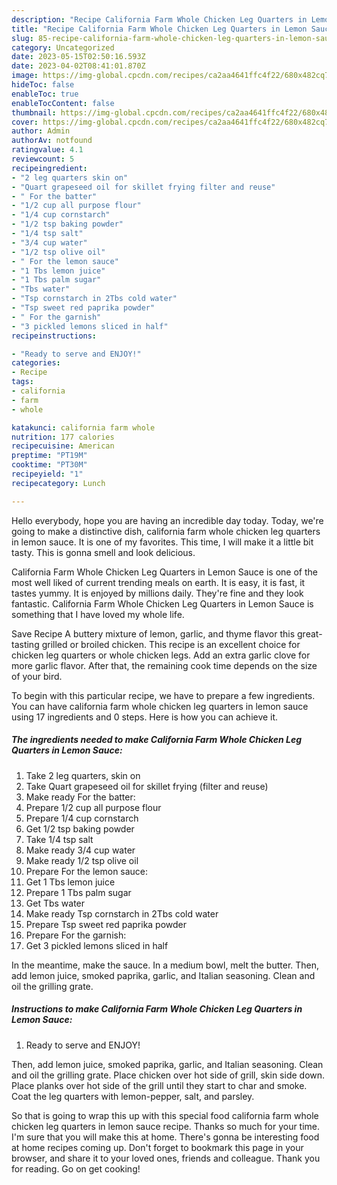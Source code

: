```yaml
---
description: "Recipe California Farm Whole Chicken Leg Quarters in Lemon Sauce the Very Delicious"
title: "Recipe California Farm Whole Chicken Leg Quarters in Lemon Sauce the Very Delicious"
slug: 85-recipe-california-farm-whole-chicken-leg-quarters-in-lemon-sauce-the-very-delicious
category: Uncategorized
date: 2023-05-15T02:50:16.593Z
date: 2023-04-02T08:41:01.870Z
image: https://img-global.cpcdn.com/recipes/ca2aa4641ffc4f22/680x482cq70/california-farm-whole-chicken-leg-quarters-in-lemon-sauce-recipe-main-photo.jpg
hideToc: false
enableToc: true
enableTocContent: false
thumbnail: https://img-global.cpcdn.com/recipes/ca2aa4641ffc4f22/680x482cq70/california-farm-whole-chicken-leg-quarters-in-lemon-sauce-recipe-main-photo.jpg
cover: https://img-global.cpcdn.com/recipes/ca2aa4641ffc4f22/680x482cq70/california-farm-whole-chicken-leg-quarters-in-lemon-sauce-recipe-main-photo.jpg
author: Admin
authorAv: notfound
ratingvalue: 4.1
reviewcount: 5
recipeingredient:
- "2 leg quarters skin on"
- "Quart grapeseed oil for skillet frying filter and reuse"
- " For the batter"
- "1/2 cup all purpose flour"
- "1/4 cup cornstarch"
- "1/2 tsp baking powder"
- "1/4 tsp salt"
- "3/4 cup water"
- "1/2 tsp olive oil"
- " For the lemon sauce"
- "1 Tbs lemon juice"
- "1 Tbs palm sugar"
- "Tbs water"
- "Tsp cornstarch in 2Tbs cold water"
- "Tsp sweet red paprika powder"
- " For the garnish"
- "3 pickled lemons sliced in half"
recipeinstructions:

- "Ready to serve and ENJOY!"
categories:
- Recipe
tags:
- california
- farm
- whole

katakunci: california farm whole 
nutrition: 177 calories
recipecuisine: American
preptime: "PT19M"
cooktime: "PT30M"
recipeyield: "1"
recipecategory: Lunch

---
```



Hello everybody, hope you are having an incredible day today. Today, we're going to make a distinctive dish, california farm whole chicken leg quarters in lemon sauce. It is one of my favorites. This time, I will make it a little bit tasty. This is gonna smell and look delicious.

California Farm Whole Chicken Leg Quarters in Lemon Sauce is one of the most well liked of current trending meals on earth. It is easy, it is fast, it tastes yummy. It is enjoyed by millions daily. They're fine and they look fantastic. California Farm Whole Chicken Leg Quarters in Lemon Sauce is something that I have loved my whole life.

Save Recipe A buttery mixture of lemon, garlic, and thyme flavor this great-tasting grilled or broiled chicken. This recipe is an excellent choice for chicken leg quarters or whole chicken legs. Add an extra garlic clove for more garlic flavor. After that, the remaining cook time depends on the size of your bird.


To begin with this particular recipe, we have to prepare a few ingredients. You can have california farm whole chicken leg quarters in lemon sauce using 17 ingredients and 0 steps. Here is how you can achieve it.

<!--inarticleads1-->

##### The ingredients needed to make California Farm Whole Chicken Leg Quarters in Lemon Sauce:

1. Take 2 leg quarters, skin on
1. Take Quart grapeseed oil for skillet frying (filter and reuse)
1. Make ready  For the batter:
1. Prepare 1/2 cup all purpose flour
1. Prepare 1/4 cup cornstarch
1. Get 1/2 tsp baking powder
1. Take 1/4 tsp salt
1. Make ready 3/4 cup water
1. Make ready 1/2 tsp olive oil
1. Prepare  For the lemon sauce:
1. Get 1 Tbs lemon juice
1. Prepare 1 Tbs palm sugar
1. Get Tbs water
1. Make ready Tsp cornstarch in 2Tbs cold water
1. Prepare Tsp sweet red paprika powder
1. Prepare  For the garnish:
1. Get 3 pickled lemons sliced in half


In the meantime, make the sauce. In a medium bowl, melt the butter. Then, add lemon juice, smoked paprika, garlic, and Italian seasoning. Clean and oil the grilling grate. 

<!--inarticleads2-->

##### Instructions to make California Farm Whole Chicken Leg Quarters in Lemon Sauce:


1. Ready to serve and ENJOY!

Then, add lemon juice, smoked paprika, garlic, and Italian seasoning. Clean and oil the grilling grate. Place chicken over hot side of grill, skin side down. Place planks over hot side of the grill until they start to char and smoke. Coat the leg quarters with lemon-pepper, salt, and parsley. 

So that is going to wrap this up with this special food california farm whole chicken leg quarters in lemon sauce recipe. Thanks so much for your time. I'm sure that you will make this at home. There's gonna be interesting food at home recipes coming up. Don't forget to bookmark this page in your browser, and share it to your loved ones, friends and colleague. Thank you for reading. Go on get cooking!
